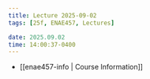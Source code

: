 ```yaml
---
title: Lecture 2025-09-02
tags: [25f, ENAE457, Lectures]

date: 2025.09.02
time: 14:00:37-0400
---
```


- [[enae457-info | Course Information]]
